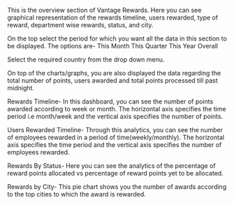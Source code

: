This is the overview section of Vantage Rewards. Here you can see graphical representation of the rewards timeline, users rewarded, type of reward, department wise rewards, status, and city. 

On the top select the period for which you want all the data in this section to be displayed. The options are-
This Month
This Quarter
This Year
Overall

Select the required country from the drop down menu. 

On top of the charts/graphs, you are also displayed the data regarding the total number of points, users awarded and total points processed till past midnight. 

Rewards Timeline- In this dashboard, you can see the number of points awarded according to week or month. The horizontal axis specifies the time period i.e month/week and the vertical axis specifies the number of points. 

Users Rewarded Timeline- Through this analytics, you can see the number of employees rewarded in a period of time(weekly/monthly). The horizontal axis specifies the time period and the vertical axis specifies the number of employees rewarded. 


Rewards By Status- Here you can see the analytics of the percentage of reward points allocated vs percentage of reward points yet to be allocated. 

Rewards by City- This pie chart shows you the number of awards according to the top cities to which the award is rewarded.
